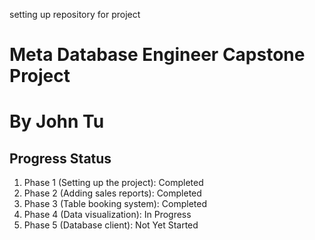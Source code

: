 setting up repository for project

# Meta Database Engineer Capstone Project
# By John Tu
## Progress Status

1. Phase 1 (Setting up the project): Completed
2. Phase 2 (Adding sales reports): Completed
3. Phase 3 (Table booking system): Completed
4. Phase 4 (Data visualization): In Progress
5. Phase 5 (Database client): Not Yet Started